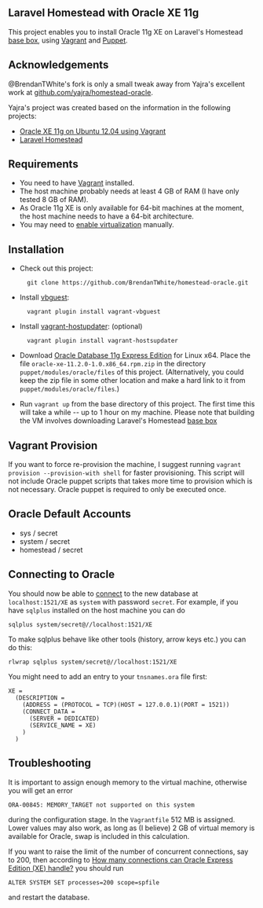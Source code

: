 ## Laravel Homestead with Oracle XE 11g
This project enables you to install Oracle 11g XE on Laravel's Homestead [base box](https://atlas.hashicorp.com/laravel/boxes/homestead), using
[Vagrant] and [Puppet].

## Acknowledgements
@BrendanTWhite's fork is only a small tweak away from Yajra's excellent work at [github.com/yajra/homestead-oracle](https://github.com/yajra/homestead-oracle).

Yajra's project was created based on the information in the following projects:

* [Oracle XE 11g on Ubuntu 12.04 using Vagrant](https://github.com/hilverd/vagrant-ubuntu-oracle-xe)
* [Laravel Homestead](https://github.com/laravel/homestead)

## Requirements

* You need to have [Vagrant] installed.
* The host machine probably needs at least 4 GB of RAM (I have only tested 8 GB of RAM).
* As Oracle 11g XE is only available for 64-bit machines at the moment, the host machine needs to
  have a 64-bit architecture.
* You may need to [enable virtualization] manually.

## Installation

* Check out this project:

        git clone https://github.com/BrendanTWhite/homestead-oracle.git

* Install [vbguest]:

        vagrant plugin install vagrant-vbguest

* Install [vagrant-hostupdater](https://github.com/cogitatio/vagrant-hostsupdater): (optional)

        vagrant plugin install vagrant-hostsupdater

* Download [Oracle Database 11g Express Edition] for Linux x64. Place the file
  `oracle-xe-11.2.0-1.0.x86_64.rpm.zip` in the directory `puppet/modules/oracle/files` of this
  project. (Alternatively, you could keep the zip file in some other location and make a hard link
  to it from `puppet/modules/oracle/files`.)

* Run `vagrant up` from the base directory of this project. The first time this will take a while -- up to 1 hour on
  my machine. Please note that building the VM involves downloading Laravel's Homestead [base box](https://atlas.hashicorp.com/laravel/boxes/homestead)

## Vagrant Provision
If you want to force re-provision the machine, I suggest running `vagrant provision --provision-with shell` for faster provisioning. This script will not include Oracle puppet scripts that takes more time to provision which is not necessary. Oracle puppet is required to only be executed once.

## Oracle Default Accounts
- sys / secret
- system / secret
- homestead / secret

## Connecting to Oracle

You should now be able to [connect](http://www.oracle.com/technetwork/developer-tools/sql-developer/downloads/index.html) to
the new database at `localhost:1521/XE` as `system` with password `secret`. For example, if you have `sqlplus` installed on the host machine you can do

    sqlplus system/secret@//localhost:1521/XE

To make sqlplus behave like other tools (history, arrow keys etc.) you can do this:

    rlwrap sqlplus system/secret@//localhost:1521/XE

You might need to add an entry to your `tnsnames.ora` file first:

    XE =
      (DESCRIPTION =
        (ADDRESS = (PROTOCOL = TCP)(HOST = 127.0.0.1)(PORT = 1521))
        (CONNECT_DATA =
          (SERVER = DEDICATED)
          (SERVICE_NAME = XE)
        )
      )

## Troubleshooting

It is important to assign enough memory to the virtual machine, otherwise you will get an error

    ORA-00845: MEMORY_TARGET not supported on this system

during the configuration stage. In the `Vagrantfile` 512 MB is assigned. Lower values may also work,
as long as (I believe) 2 GB of virtual memory is available for Oracle, swap is included in this
calculation.

If you want to raise the limit of the number of concurrent connections, say to 200, then according
to [How many connections can Oracle Express Edition (XE) handle?] you should run

    ALTER SYSTEM SET processes=200 scope=spfile

and restart the database.

[Vagrant]: http://www.vagrantup.com/

[Puppet]: http://puppetlabs.com/

[Oracle Database 11g Express Edition]: http://www.oracle.com/technetwork/database/database-technologies/express-edition/downloads/index.html

[Oracle Database 11g EE Documentation]: http://docs.oracle.com/cd/E17781_01/index.htm

[Installing Oracle 11g R2 Express Edition on Ubuntu 64-bit]: http://meandmyubuntulinux.blogspot.co.uk/2012/05/installing-oracle-11g-r2-express.html

[vagrant-oracle-xe]: https://github.com/codescape/vagrant-oracle-xe

[vbguest]: https://github.com/dotless-de/vagrant-vbguest

[asciicast]: https://asciinema.org/a/8438

[How many connections can Oracle Express Edition (XE) handle?]: http://stackoverflow.com/questions/906541/how-many-connections-can-oracle-express-edition-xe-handle

[enable virtualization]: http://www.sysprobs.com/disable-enable-virtualization-technology-bios
